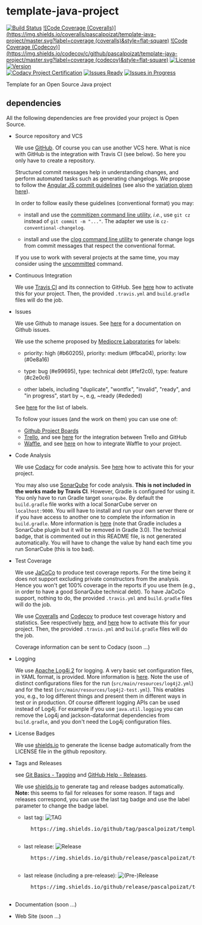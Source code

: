 # template-java-project

[![Build Status](https://img.shields.io/travis/pascalpoizat/template-java-project/master.svg?style=flat-square)](https://travis-ci.org/pascalpoizat/template-java-project)
[![Code Coverage (Coveralls)](https://img.shields.io/coveralls/pascalpoizat/template-java-project/master.svg?label=coverage (coveralls)&style=flat-square)](https://coveralls.io/github/pascalpoizat/template-java-project)
[![Code Coverage (Codecov)](https://img.shields.io/codecov/c/github/pascalpoizat/template-java-project/master.svg?label=coverage (codecov)&style=flat-square)](https://codecov.io/gh/pascalpoizat/template-java-project)
[![License](https://img.shields.io/github/license/pascalpoizat/template-java-project.svg?style=flat-square)](LICENSE)
[![Version](https://img.shields.io/github/tag/pascalpoizat/template-java-project.svg?label=version&style=flat-square)](build.gradle)<br/>
[![Codacy Project Certification](https://img.shields.io/codacy/grade/428275ad0c0447a0887feb820e848e19.svg?style=flat-square)](https://www.codacy.com/app/pascalpoizat/template-java-project/dashboard)
[![Issues Ready](https://img.shields.io/github/issues-raw/pascalpoizat/template-java-project/ready.svg?style=flat-square&label=issues%20ready%20for%20development)](https://waffle.io/pascalpoizat/template-java-project)
[![Issues in Progress](https://img.shields.io/github/issues-raw/pascalpoizat/template-java-project/in%20progress.svg?style=flat-square&label=issues%20in%20progress)](https://waffle.io/pascalpoizat/template-java-project)

<!--[![SonarQube Technical Debt](https://img.shields.io/badge/technical%20debt-0.0%-brightgreen.svg?style=flat-square)](http://localhost:9000/dashboard/index/fr.uparis10.pascalpoizat:template-java-project)-->

Template for an Open Source Java project

## dependencies

All the following dependencies are free provided your project is Open Source.

- Source repository and VCS

    We use [GitHub](https://github.com/).
    Of course you can use another VCS here.
    What is nice with GitHub is the integration with Travis CI (see below).
    So here you only have to create a repository.
    
    Structured commit messages help in understanding changes, and perform automated tasks such as generating changelogs.
    We propose to follow the [Angular JS commit guidelines](https://github.com/angular/angular.js/blob/master/CONTRIBUTING.md#commit)
    (see also the [variation given here](https://karma-runner.github.io/1.0/dev/git-commit-msg.html)). 

    In order to follow easily these guidelines (conventional format) you may:
    
    - install and use the [commitizen command line utility](http://commitizen.github.io/cz-cli/),
      *i.e.*, use `git cz` instead of `git commit -m "..."`. The adapter we use is `cz-conventional-changelog`.
      
    - install and use the [clog command line utility](https://github.com/clog-tool/clog-cli) to generate change logs
       from commit messages that respect the conventional format.
       
    If you use to work with several projects at the same time, 
    you may consider using the [uncommitted](https://pypi.python.org/pypi/uncommitted) command.

- Continuous Integration

    We use [Travis CI](https://travis-ci.org/) and its connection to GitHub.
    See [here](https://docs.travis-ci.com/user/for-beginners) how to activate this for your project.
    Then, the provided ```.travis.yml``` and ```build.gradle``` files will do the job.
    
- Issues
 
    We use Github to manage issues.
    See [here](https://guides.github.com/features/issues/) for a documentation on Github issues.
    
    We use the scheme proposed by [Mediocre Laboratories](https://mediocre.com/forum/topics/how-we-use-labels-on-github-issues-at-mediocre-laboratories) for labels:
    
    - priority: high (#b60205),
      priority: medium (#fbca04),
      priority: low (#0e8a16)
    	
    - type: bug (#e99695),
      type: technical debt (#fef2c0),
      type: feature (#c2e0c6)
    	
    - other labels, including "duplicate", "wontfix", "invalid", "ready", and "in progress", start by ~, e.g,
      ~ready (#ededed)

    See [here](https://github.com/pascalpoizat/template-java-project/labels) for the list of labels.
    
    To follow your issues (and the work on them) you can use one of:
    
    - [Github Project Boards](https://help.github.com/articles/managing-project-boards-in-your-repository-or-organization/)
    - [Trello](https://trello.com), and see [here](https://blog.trello.com/github-and-trello-integrate-your-commits) for the integration between Trello and GitHub
    - [Waffle](https://waffle.io), and see [here](https://github.com/integrations/waffle) on how to integrate Waffle to your project.

- Code Analysis

	We use [Codacy](https://www.codacy.com) for code analysis.
	See [here](https://support.codacy.com/hc/en-us/sections/201760869-Integrations) how to activate this for your project.
	
    You may also use [SonarQube](http://www.sonarqube.org/) for code analysis.
    **This is not included in the works made by Travis CI**.
    However, Gradle is configured for using it.
    You only have to run Gradle target ```sonarqube```.
    By default the ```build.gradle``` file works with a local SonarCube server on ```localhost:9000```.
    You will have to install and run your own server there or
    if you have access to another one to complete the information in ```build.gradle```.
    More information is [here](http://docs.sonarqube.org/display/SONAR/Analyzing+with+SonarQube+Scanner+for+Gradle)
    (note that Gradle includes a SonarCube plugin but it will be removed in Gradle 3.0).
    The technical badge, that is commented out in this README file, is not generated automatically.
    You will have to change the value by hand each time you run SonarCube (this is too bad).

- Test Coverage

    We use [JaCoCo](http://eclemma.org/jacoco/) to produce test coverage reports.
    For the time being it does not support excluding private constructors from the analysis.
    Hence you won't get 100% coverage in the reports if you use them
    (e.g., in order to have a good SonarQube technical debt).
    To have JaCoCo support, nothing to do, the provided ```.travis.yml``` and ```build.gradle``` files will do the job.

    We use [Coveralls](https://coveralls.io/) and [Codecov](https://codecov.io/) to produce test coverage history and statistics.
    See respectively
    [here](https://coveralls.zendesk.com/hc/en-us), and
    [here](https://github.com/codecov/example-gradle)
    how to activate this for your project.
    Then, the provided ```.travis.yml``` and ```build.gradle``` files will do the job.
    
    Coverage information can be sent to Codacy (soon ...)

- Logging

    We use [Apache Log4j 2](http://logging.apache.org/log4j/2.x/) for logging.
    A very basic set configuration files, in YAML format, is provided.
    More information is [here](http://logging.apache.org/log4j/2.x/manual/configuration.html).
    Note the use of distinct configurations files for the run (```src/main/resources/log4j2.yml```) and for the test (```src/main/resources/log4j2-test.yml```).
    This enables you, e.g., to log different things and present them in different ways in test or in production.
    Of course different logging APIs can be used instead of Log4j.
    For example if you use ``java.util.logging`` you can remove the Log4j and jackson-dataformat dependencies from ```build.gradle```, and you don't need the Log4j configuration files.

- License Badges

    We use [shields.io](https://img.shields.io) to generate the license badge automatically from the LICENSE file in the github repository.

- Tags and Releases

    see [Git Basics - Tagging](https://git-scm.com/book/en/v2/Git-Basics-Tagging) and
    [GitHub Help - Releases](https://help.github.com/categories/releases/).

    We use [shields.io](https://img.shields.io) to generate tag and release badges automatically. **Note:** this seems to fail for releases for some reason. If tags and releases correspond, you can use the last tag badge and use the label parameter to change the badge label.

    - last tag: ![TAG](https://img.shields.io/github/tag/pascalpoizat/template-java-project.svg?style=flat-square)

	    <pre>
	    https://img.shields.io/github/tag/pascalpoizat/template-java-project.svg?style=flat-square
	    </pre>

    - last release: ![Release](https://img.shields.io/github/release/pascalpoizat/template-java-project.svg?style=flat-square)

	    <pre>
	    https://img.shields.io/github/release/pascalpoizat/template-java-project.svg?style=flat-square
	    </pre>

    - last release (including a pre-release): ![(Pre-)Release](https://img.shields.io/github/release/pascalpoizat/template-java-project/all.svg?style=flat-square)

	    <pre>
	    https://img.shields.io/github/release/pascalpoizat/template-java-project/all.svg?style=flat-square
	    </pre>

- Documentation (soon ...)

- Web Site (soon ...)

